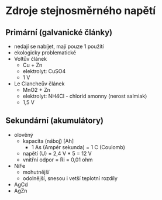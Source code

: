 # Zdroje stejnosměrného napětí
## Primární (galvanické články)
- nedají se nabíjet, mají pouze 1 použití 
- ekologicky problematické
- Voltův článek
  - Cu + Zn
  - elektrolyt: CuSO4
  - 1 V
- Le Clancheův článek
  - MnO2 + Zn
  - elektrolyt: NH4Cl - chlorid amonny (nerost salmiak)
  - 1,5 V
## Sekundární (akumulátory)
- olověný
  - kapacita (náboj) [Ah]
    - 1 As (Ampér sekunda) = 1 C (Coulomb)
  - napětí (U) = 2,4 V * 5 = 12 V
  - vnitřní odpor = Ri = 0,01 ohm
- NiFe
  - mohutnější
  - odolnější, snesou i vetší teplotní rozdíly
- AgCd
- AgZn
